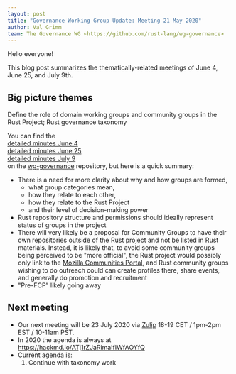 ```yaml
---
layout: post
title: "Governance Working Group Update: Meeting 21 May 2020"
author: Val Grimm
team: The Governance WG <https://github.com/rust-lang/wg-governance>
---
```


Hello everyone! 

This blog post summarizes the thematically-related meetings of June 4, June 25, and July 9th. 

## Big picture themes
Define the role of domain working groups and community groups in the Rust Project; Rust governance taxonomy

You can find the <br>
[detailed minutes June 4](https://github.com/rust-lang/wg-governance/blob/master/minutes/2020.06.04.md)  <br>
[detailed minutes June 25](https://github.com/rust-lang/wg-governance/blob/master/minutes/2020.06.25.md)  <br>
[detailed minutes July 9](https://github.com/rust-lang/wg-governance/blob/master/minutes/2020.07.09.md)  <br>
on the [wg-governance](https://github.com/rust-lang/wg-governance) repository, but here is a quick summary: <br>

* There is a need for more clarity about why and how groups are formed, 
    * what group categories mean, 
    * how they relate to each other, 
    * how they relate to the Rust Project
    * and their level of decision-making power
* Rust repository structure and permissions should ideally represent status of groups in the project
* There will very likely be a proposal for Community Groups to have their own repositories outside of the Rust project and not be listed in
Rust materials. Instead, it is likely that, to avoid some community groups being perceived to be "more official", 
the Rust project would possibly only link to the [Mozilla Communities Portal](https://community.mozilla.org/), 
and Rust community groups wishing to do outreach could can create profiles there, share events, and generally do promotion and recruitment
* "Pre-FCP" likely going away

## Next meeting
* Our next meeting will be 23 July 2020 via [Zulip](https://rust-lang.zulipchat.com/#narrow/stream/223182-wg-governance) 18-19 CET / 1pm-2pm EST / 10-11am PST.
* In 2020 the agenda is always at https://hackmd.io/ATj1rZJaRimaIfIWfAOYfQ
* Current agenda is:
    1. Continue with taxonomy work 

[wg-governance]: https://github.com/rust-lang/wg-governance/
[detailed minutes]: https://github.com/rust-lang/wg-governance/blob/master/minutes/2020.03.12.md
[Zulip thread]: https://rust-lang.zulipchat.com/#narrow/stream/223182-wg-governance/topic/meeting.202020-03-12
